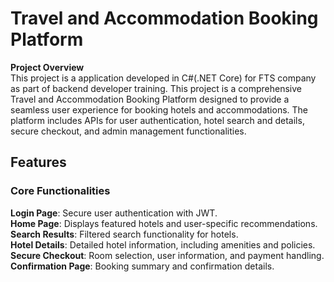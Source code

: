 # Travel and Accommodation Booking Platform
<b>Project Overview</b><br>
This project is a application developed in C#(.NET Core) for FTS company as part of backend developer training.
This project is a comprehensive Travel and Accommodation Booking Platform designed to provide a seamless user experience for booking hotels and accommodations. The platform includes APIs for user authentication, hotel search and details, secure checkout, and admin management functionalities.

## Features

### Core Functionalities
**Login Page**: Secure user authentication with JWT.<br>
**Home Page**: Displays featured hotels and user-specific recommendations.<br>
**Search Results**: Filtered search functionality for hotels.<br>
**Hotel Details**: Detailed hotel information, including amenities and policies.<br>
**Secure Checkout**: Room selection, user information, and payment handling.<br>
**Confirmation Page**: Booking summary and confirmation details.<br>
